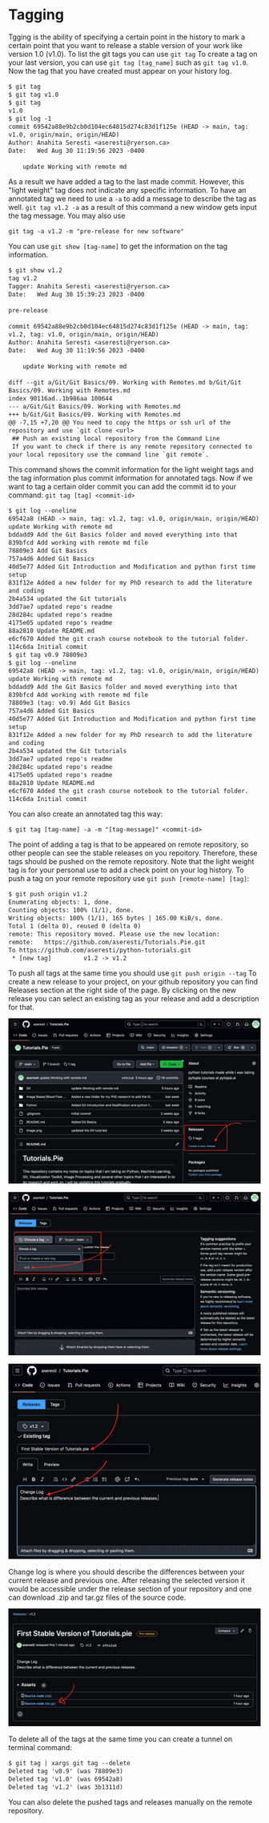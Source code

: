 # Tagging
Tgging is the ability of specifying a certain point in the history to mark a certain point that you want to release a stable version of your work like version 1.0 (v1.0).
To list the git tags you can use `git tag`
To create a tag on your last version, you can use `git tag [tag_name]` such as `git tag v1.0`.
Now the tag that you have created must appear on your history log.
```
$ git tag
$ git tag v1.0
$ git tag
v1.0
$ git log -1
commit 69542a88e9b2cb0d104ec64815d274c83d1f125e (HEAD -> main, tag: v1.0, origin/main, origin/HEAD)
Author: Anahita Seresti <aseresti@ryerson.ca>
Date:   Wed Aug 30 11:19:56 2023 -0400

    update Working with remote md
```
As a result we have added a tag to the last made commit. However, this "light weight" tag does not indicate any specific information. To have an annotated tag we need to use a `-a` to add a message to describe the tag as well. `git tag v1.2 -a` as a result of this command a new window gets input the tag message. You may also use 
```
git tag -a v1.2 -m "pre-release for new software"
```
You can use `git show [tag-name]` to get the information on the tag information.
```
$ git show v1.2
tag v1.2
Tagger: Anahita Seresti <aseresti@ryerson.ca>
Date:   Wed Aug 30 15:39:23 2023 -0400

pre-release

commit 69542a88e9b2cb0d104ec64815d274c83d1f125e (HEAD -> main, tag: v1.2, tag: v1.0, origin/main, origin/HEAD)
Author: Anahita Seresti <aseresti@ryerson.ca>
Date:   Wed Aug 30 11:19:56 2023 -0400

    update Working with remote md

diff --git a/Git/Git Basics/09. Working with Remotes.md b/Git/Git Basics/09. Working with Remotes.md
index 90116ad..1b986aa 100644
--- a/Git/Git Basics/09. Working with Remotes.md        
+++ b/Git/Git Basics/09. Working with Remotes.md        
@@ -7,15 +7,20 @@ You need to copy the https or ssh url of the repository and use `git clone <url>
 ## Push an existing local repository from the Command Line
 If you want to check if there is any remote repository connected to your local repository use the command line `git remote`.
```
This command shows the commit information for the light weight tags and the tag information plus commit information for annotated tags.
Now if we want to tag a certain older commit you can add the commit id to your command: `git tag [tag] <commit-id>`
```
$ git log --oneline
69542a8 (HEAD -> main, tag: v1.2, tag: v1.0, origin/main, origin/HEAD) update Working with remote md
bddadd9 Add the Git Basics folder and moved everything into that
839bfcd Add working with remote md file
78809e3 Add Git Basics
757a4d6 Added Git Basics
40d5e77 Added Git Introduction and Modification and python first time setup
831f12e Added a new folder for my PhD research to add the literature and coding
2b4a534 updated the Git tutorials
3dd7ae7 updated repo's readme
28d284c updated repo's readme
4175e05 updated repo's readme
88a2810 Update README.md
e6cf670 Added the git crash course notebook to the tutorial folder.
114c6da Initial commit
$ git tag v0.9 78809e3
$ git log --oneline
69542a8 (HEAD -> main, tag: v1.2, tag: v1.0, origin/main, origin/HEAD) update Working with remote md
bddadd9 Add the Git Basics folder and moved everything into that
839bfcd Add working with remote md file
78809e3 (tag: v0.9) Add Git Basics
757a4d6 Added Git Basics
40d5e77 Added Git Introduction and Modification and python first time setup
831f12e Added a new folder for my PhD research to add the literature and coding
2b4a534 updated the Git tutorials
3dd7ae7 updated repo's readme
28d284c updated repo's readme
4175e05 updated repo's readme
88a2810 Update README.md
e6cf670 Added the git crash course notebook to the tutorial folder.
114c6da Initial commit
```
You can also create an annotated tag this way:
```
$ git tag [tag-name] -a -m "[tag-message]" <commit-id>
```
The point of adding a tag is that to be appeared on remote repository, so other people can see the stable releases on you repoitory. Therefore, these tags should be pushed on the remote repository.
Note that the light weight tag is for your personal use to add a check point on your log history.
To push a tag on your remote repository use `git push [remote-name] [tag]`:
```
$ git push origin v1.2
Enumerating objects: 1, done.
Counting objects: 100% (1/1), done.
Writing objects: 100% (1/1), 165 bytes | 165.00 KiB/s, done.
Total 1 (delta 0), reused 0 (delta 0)
remote: This repository moved. Please use the new location:
remote:   https://github.com/aseresti/Tutorials.Pie.git
To https://github.com/aseresti/python-tutorials.git
 * [new tag]         v1.2 -> v1.2
```
To push all tags at the same time you should use `git push origin --tag`
To create a new release to your project, on your github repository you can find Releases section at the right side of the page. By clicking on the new release you can select an existing tag as your release and add a description for that.

![](../githubscreen1.png)

![](../githubscreen2.png)

![](../githubscreen3.png)

Change log is where you should describe the differences between your current release and previous one. After releasing the selected version it would be accessible under the release section of your repository and one can download .zip and tar.gz files of the source code.

![image info](../githubscreen4.png)

To delete all of the tags at the same time you can create a tunnel on terminal command:
```
$ git tag | xargs git tag --delete
Deleted tag 'v0.9' (was 78809e3)
Deleted tag 'v1.0' (was 69542a8)
Deleted tag 'v1.2' (was 3b1311d)
```
You can also delete the pushed tags and releases manually on the remote repository.